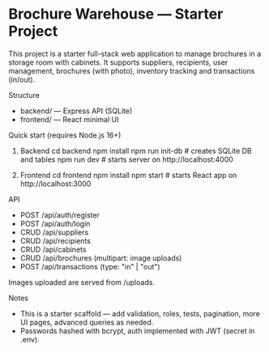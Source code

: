 # Brochure Warehouse — Starter Project

This project is a starter full-stack web application to manage brochures in a storage room with cabinets.
It supports suppliers, recipients, user management, brochures (with photo), inventory tracking and transactions (in/out).

Structure
- backend/ — Express API (SQLite)
- frontend/ — React minimal UI

Quick start (requires Node.js 16+)

1. Backend
   cd backend
   npm install
   npm run init-db    # creates SQLite DB and tables
   npm run dev        # starts server on http://localhost:4000

2. Frontend
   cd frontend
   npm install
   npm start          # starts React app on http://localhost:3000

API
- POST /api/auth/register
- POST /api/auth/login
- CRUD /api/suppliers
- CRUD /api/recipients
- CRUD /api/cabinets
- CRUD /api/brochures (multipart: image uploads)
- POST /api/transactions (type: "in" | "out")

Images uploaded are served from /uploads.

Notes
- This is a starter scaffold — add validation, roles, tests, pagination, more UI pages, advanced queries as needed.
- Passwords hashed with bcrypt, auth implemented with JWT (secret in .env).
